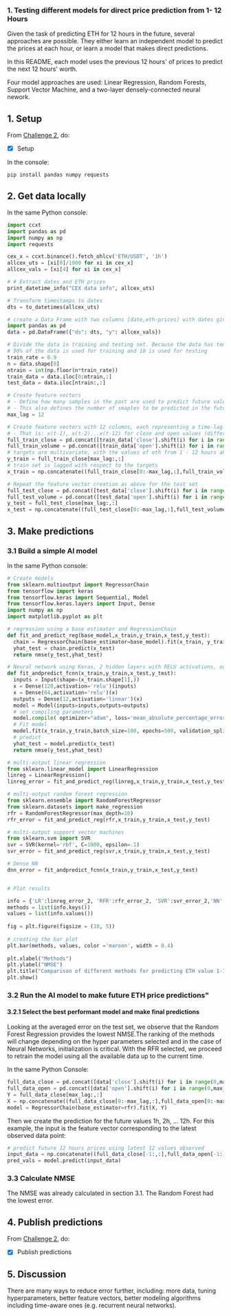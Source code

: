 
### 1. Testing different models for direct price prediction from 1- 12 Hours

Given the task of predicting ETH for 12 hours in the future, several approaches  are possible. They either learn an independent model to predict the prices at each hour, or learn a model that makes direct predictions.

In this README, each model uses the previous 12 hours' of prices to predict the next 12 hours' worth.  

Four model approaches are used: Linear Regression, Random Forests, Support Vector Machine, and a two-layer densely-connected neural nework.

## 1. Setup

From [Challenge 2](../challenges/main2.md), do:
- [x] Setup

In the console:
```console
pip install pandas numpy requests
```

## 2. Get data locally

In the same Python console:

```python
import ccxt
import pandas as pd
import numpy as np
import requests

cex_x = ccxt.binance().fetch_ohlcv('ETH/USDT', '1h')
allcex_uts = [xi[0]/1000 for xi in cex_x]
allcex_vals = [xi[4] for xi in cex_x]

# # Extract dates and ETH prices
print_datetime_info("CEX data info", allcex_uts)

# Transform timestamps to dates
dts = to_datetimes(allcex_uts)

# create a Data Frame with two columns [date,eth-prices] with dates given in intervals of 1-hour
import pandas as pd
data = pd.DataFrame({"ds": dts, "y": allcex_vals})

# Divide the data in training and testing set. Because the data has temporal structure, we split the data in two blocks, vs. selecting randomly.
# 90% of the data is used for training and 10 is used for testing
train_rate = 0.9
n = data.shape[0]
ntrain = int(np.floor(n*train_rate))
train_data = data.iloc[0:ntrain,:]
test_data = data.iloc[ntrain:,:]

# Create feature vectors
# - Define how many samples in the past are used to predict future values. 
# - This also defines the number of smaples to be predicted in the future.
max_lag = 12 

# Create feature vectors with 12 columns, each representing a time-lag from the current time point
# - That is: x(t-1), x(t-2)...x(t-12) for close and open values (different features could be grouped using the same logic)
full_train_close = pd.concat([train_data['close'].shift(i) for i in range(0,max_lag)],axis=1).dropna().values
full_train_volume = pd.concat([train_data['open'].shift(i) for i in range(0,max_lag)],axis=1).dropna().values
# targets are multivariate, with the values of eth from 1 - 12 hours ahead of the curent time
y_train = full_train_close[max_lag:,:]
# train set is lagged with respect to the targets
x_train = np.concatenate((full_train_close[0:-max_lag,:],full_train_volume[0:-max_lag,:]),axis=1)

# Repeat the feature vector creation as above for the test set
full_test_close = pd.concat([test_data['close'].shift(i) for i in range(0,max_lag)],axis=1).dropna().values
full_test_volume = pd.concat([test_data['open'].shift(i) for i in range(0,max_lag)],axis=1).dropna().values
y_test = full_test_close[max_lag:,:]
x_test = np.concatenate((full_test_close[0:-max_lag,:],full_test_volume[0:-max_lag,:]),axis=1)
```

## 3.  Make predictions

### 3.1 Build a simple AI model

In the same Python console:

```python
# Create models
from sklearn.multioutput import RegressorChain
from tensorflow import keras
from tensorflow.keras import Sequential, Model
from tensorflow.keras.layers import Input, Dense
import numpy as np
import matplotlib.pyplot as plt

# regression using a base estimator and RegressionChain
def fit_and_predict_reg(base_model,x_train,y_train,x_test,y_test):
  chain = RegressorChain(base_estimator=base_model).fit(x_train, y_train)  
  yhat_test = chain.predict(x_test)
  return nmse(y_test,yhat_test)

# Neural network using Keras, 2 hidden layers with RELU activations, output layer with linear activations 
def fit_andpredict_fcnn(x_train,y_train,x_test,y_test):
  inputs = Input(shape=(x_train.shape[1],))
  x = Dense(128,activation='relu')(inputs)
  x = Dense(64,activation='relu')(x)
  outputs = Dense(12,activation='linear')(x)
  model = Model(inputs=inputs,outputs=outputs)
  # set compiling parameters
  model.compile( optimizer="adam", loss='mean_absolute_percentage_error',metrics=[])
  # Fit model
  model.fit(x_train,y_train,batch_size=100, epochs=500, validation_split=0.1, verbose=0)
  # predict
  yhat_test = model.predict(x_test)
  return nmse(y_test,yhat_test)

# multi-output linear regression
from sklearn.linear_model import LinearRegression 
linreg = LinearRegression()
linreg_error = fit_and_predict_reg(linreg,x_train,y_train,x_test,y_test)

# multi-output random forest regression
from sklearn.ensemble import RandomForestRegressor
from sklearn.datasets import make_regression
rfr = RandomForestRegressor(max_depth=10)
rfr_error = fit_and_predict_reg(rfr,x_train,y_train,x_test,y_test)

# multi-output support vector machines
from sklearn.svm import SVR
svr = SVR(kernel='rbf', C=1000, epsilon=.1)
svr_error = fit_and_predict_reg(svr,x_train,y_train,x_test,y_test)

# Dense NN
dnn_error = fit_andpredict_fcnn(x_train,y_train,x_test,y_test)


# Plot results

info = {'LR':linreg_error_2, 'RFR':rfr_error_2, 'SVR':svr_error_2,'NN':dnn_error_2}
methods = list(info.keys())
values = list(info.values())
  
fig = plt.figure(figsize = (10, 5))
 
# creating the bar plot
plt.bar(methods, values, color ='maroon', width = 0.4)
 
plt.xlabel("Methods")
plt.ylabel("NMSE")
plt.title("Comparison of different methods for predicting ETH value 1-12 hours ahead")
plt.show()
```

### 3.2 Run the AI model to make future ETH price predictions"

#### 3.2.1 Select the best performant model and make final predictions

Looking at the averaged error on the test set, we observe that the Random Forest Regression provides the lowest NMSE.The ranking of the methods will change depending on the hyper parameters selected and in the case of Neural Networks, initialization is critical. With the RFR selected, we proceed to retrain the model using all the available data up to the current time.

In the same Python Console:

```python
full_data_close = pd.concat([data['close'].shift(i) for i in range(0,max_lag)],axis=1).dropna().values
full_data_open = pd.concat([data['open'].shift(i) for i in range(0,max_lag)],axis=1).dropna().values
Y = full_data_close[max_lag:,:]
X = np.concatenate((full_data_close[0:-max_lag,:],full_data_open[0:-max_lag,:]),axis=1)
model = RegressorChain(base_estimator=rfr).fit(X, Y)  
```
Then we create the prediction for the future values 1h, 2h, ... 12h. For this example, the input is the feature vector corresponding to the latest observed data point:

```python
# predict future 12 hours prices using latest 12 values observed
input_data = np.concatenate((full_data_close[-1:,:],full_data_open[-1:,:]),axis=1)
pred_vals = model.predict(input_data)
```

### 3.3 Calculate NMSE

The NMSE was already calculated in section 3.1. The Random Forest had the lowest error.

## 4.  Publish predictions
From [Challenge 2](../challenges/main2.md), do:
- [x] Publish predictions

## 5. Discussion

There are many ways to reduce error further, including: more data, tuning hyperparameters, better feature vectors, better modeling algorithms including time-aware ones (e.g. recurrent neural networks).
